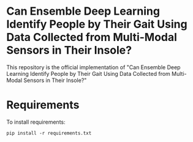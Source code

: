 # Can Ensemble Deep Learning Identify People by Their Gait Using Data Collected from Multi-Modal Sensors in Their Insole?
This repository is the official implementation of "Can Ensemble Deep Learning Identify People by Their Gait Using Data Collected from Multi-Modal Sensors in Their Insole?"
# Requirements
To install requirements:
```
pip install -r requirements.txt
```
